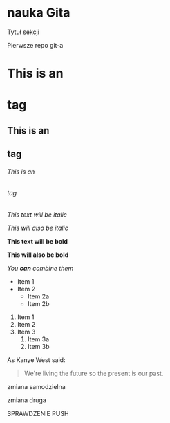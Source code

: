# nauka Gita

Tytuł sekcji

Pierwsze repo git-a

# This is an <h1> tag
## This is an <h2> tag
###### This is an <h6> tag

*This text will be italic*

_This will also be italic_

**This text will be bold**

__This will also be bold__

_You **can** combine them_

* Item 1
* Item 2
  * Item 2a
  * Item 2b


1. Item 1
1. Item 2
1. Item 3
   1. Item 3a
   1. Item 3b

As Kanye West said:


> We're living the future so
> the present is our past.

zmiana samodzielna

zmiana druga

SPRAWDZENIE PUSH
